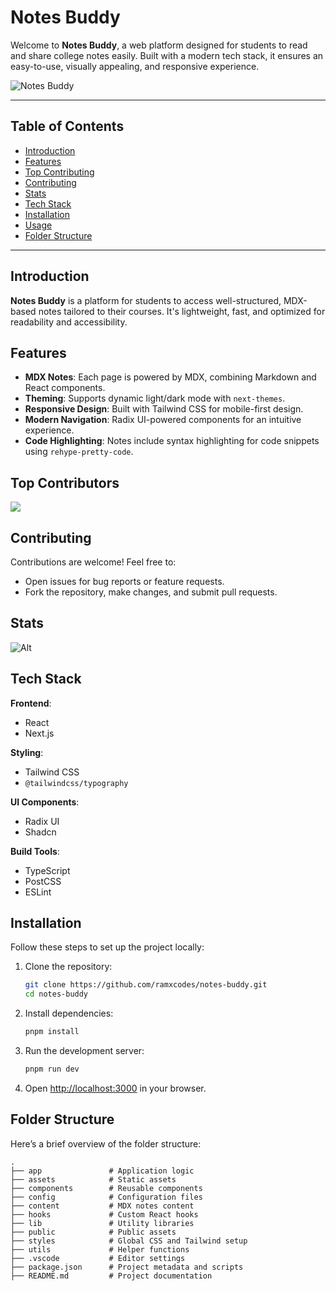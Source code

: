 # Notes Buddy

Welcome to **Notes Buddy**, a web platform designed for students to read and share college notes easily. 
Built with a modern tech stack, it ensures an easy-to-use, visually appealing, and responsive experience.

![Notes Buddy](https://i.imgur.com/REQIqc2.jpeg)

---

## Table of Contents

- [Introduction](#introduction)
- [Features](#features)
- [Top Contributing](#top-contributing)
- [Contributing](#contributing)
- [Stats](#stats)
- [Tech Stack](#tech-stack)
- [Installation](#installation)
- [Usage](#usage)
- [Folder Structure](#folder-structure)

---

## Introduction

**Notes Buddy** is a platform for students to access well-structured, MDX-based notes tailored to their courses. It's lightweight, fast, and optimized for readability and accessibility.


## Features

- **MDX Notes**: Each page is powered by MDX, combining Markdown and React components.
- **Theming**: Supports dynamic light/dark mode with `next-themes`.
- **Responsive Design**: Built with Tailwind CSS for mobile-first design.
- **Modern Navigation**: Radix UI-powered components for an intuitive experience.
- **Code Highlighting**: Notes include syntax highlighting for code snippets using `rehype-pretty-code`.

## Top Contributors

<a href="https://github.com/ramxcodes/notes-buddy/graphs/contributors">
  <img src="https://contrib.rocks/image?repo=ramxcodes/notes-buddy" />
</a>

## Contributing

Contributions are welcome! Feel free to:
- Open issues for bug reports or feature requests.
- Fork the repository, make changes, and submit pull requests.


## Stats

![Alt](https://repobeats.axiom.co/api/embed/ec5a9573541499a183fc9597f74d3cc63ddf4079.svg "Repobeats analytics image")


## Tech Stack

**Frontend**:
- React
- Next.js

**Styling**:
- Tailwind CSS
- `@tailwindcss/typography`

**UI Components**:
- Radix UI
- Shadcn

**Build Tools**:
- TypeScript
- PostCSS
- ESLint


## Installation

Follow these steps to set up the project locally:

1. Clone the repository:
   ```bash
   git clone https://github.com/ramxcodes/notes-buddy.git
   cd notes-buddy
   ```

2. Install dependencies:
   ```bash
   pnpm install
   ```

3. Run the development server:
   ```bash
   pnpm run dev
   ```

4. Open [http://localhost:3000](http://localhost:3000) in your browser.


## Folder Structure

Here’s a brief overview of the folder structure:

```
.
├── app               # Application logic
├── assets            # Static assets
├── components        # Reusable components
├── config            # Configuration files
├── content           # MDX notes content
├── hooks             # Custom React hooks
├── lib               # Utility libraries
├── public            # Public assets
├── styles            # Global CSS and Tailwind setup
├── utils             # Helper functions
├── .vscode           # Editor settings
├── package.json      # Project metadata and scripts
├── README.md         # Project documentation
```


